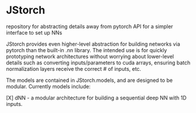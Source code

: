 # JStorch
repository for abstracting details away from pytorch API for a simpler interface to set up NNs

JStorch provides even higher-level abstraction for building networks via pytorch than the built-in .nn library. The intended use is for quickly prototyping network architectures without worrying about lower-level details such as converting inputs/parameters to cuda arrays, ensuring batch normalization layers receive the correct # of inputs, etc.

The models are contained in JStorch.models, and are designed to be modular. Currently models include:

[X] dNN - a modular architecture for building a sequential deep NN with 1D inputs. 

